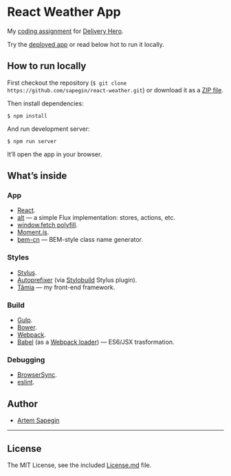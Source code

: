 # React Weather App

My [coding assignment](https://gist.github.com/TimBeyer/2565bd2b085fdb38000f) for [Delivery Hero](http://www.deliveryhero.com/).

Try the [deployed app](http://sapegin.github.io/react-weather/) or read below hot to run it locally.


## How to run locally

First checkout the repository (`$ git clone https://github.com/sapegin/react-weather.git`) or download it as a [ZIP file](https://github.com/sapegin/react-weather/archive/master.zip).

Then install dependencies:

```
$ npm install
```

And run development server:

```
$ npm run server
```

It’ll open the app in your browser.


## What’s inside

### App

* [React](http://facebook.github.io/react/).
* [alt](https://github.com/goatslacker/alt) — a simple Flux implementation: stores, actions, etc.
* [window.fetch polyfill](https://github.com/github/fetch).
* [Moment.js](http://momentjs.com/).
* [bem-cn](https://github.com/albburtsev/bem-cn) — BEM-style class name generator.

### Styles

* [Stylus](http://learnboost.github.io/stylus/).
* [Autoprefixer](https://github.com/postcss/autoprefixer) (via [Stylobuild](https://github.com/kizu/stylobuild) Stylus plugin).
* [Tâmia](http://tamiadev.github.io/tamia/) — my front-end framework.

### Build

* [Gulp](http://gulpjs.com/).
* [Bower](http://bower.io/).
* [Webpack](http://webpack.github.io/).
* [Babel](http://babeljs.io/) (as a [Webpack loader](https://github.com/babel/babel-loader)) — ES6/JSX trasformation.

### Debugging

* [BrowserSync](http://www.browsersync.io/).
* [eslint](http://eslint.org/).


## Author

* [Artem Sapegin](http://sapegin.me/)


---

## License

The MIT License, see the included [License.md](License.md) file.
